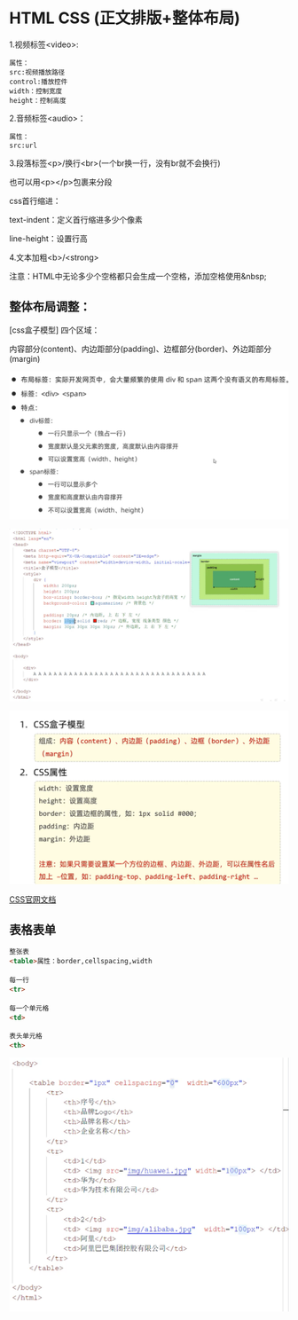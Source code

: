 # HTML CSS (正文排版+整体布局)

1.视频标签\<video>:
    
    属性：
    src:视频播放路径
    control:播放控件
    width：控制宽度
    height：控制高度

2.音频标签\<audio>：
    
    属性：
    src:url


3.段落标签\<p>/换行\<br>(一个br换一行，没有br就不会换行)

也可以用\<p>\</p>包裹来分段

css首行缩进：

text-indent：定义首行缩进多少个像素

line-height：设置行高

4.文本加粗\<b>/\<strong>

注意：HTML中无论多少个空格都只会生成一个空格，添加空格使用\&nbsp;

## 整体布局调整：
[css盒子模型] 四个区域：

内容部分(content)、内边距部分(padding)、边框部分(border)、外边距部分(margin)

![1](picture/1.png)

![2](picture/2.png)

![3](picture/3.png)

[CSS官网文档](https://www.w3school.com.cn/)

## 表格表单

```html
整张表
<table>属性：border,cellspacing,width

每一行
<tr>

每一个单元格
<td>

表头单元格
<th>
```
![4](picture/4.png)
